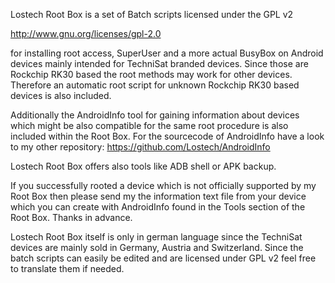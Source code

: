 Lostech Root Box is a set of Batch scripts licensed under the GPL v2

http://www.gnu.org/licenses/gpl-2.0

for installing root access, SuperUser and a more actual BusyBox on Android devices mainly
intended for TechniSat branded devices. Since those are Rockchip RK30 based the root
methods may work for other devices. Therefore an automatic root script for unknown
Rockchip RK30 based devices is also included.

Additionally the AndroidInfo tool for gaining information about devices which might
be also compatible for the same root procedure is also included within the Root Box.
For the sourcecode of AndroidInfo have a look to my other repository:
https://github.com/Lostech/AndroidInfo

Lostech Root Box offers also tools like ADB shell or APK backup.

If you successfully rooted a device which is not officially supported by my Root Box
then please send my the information text file from your device which you can create with
AndroidInfo found in the Tools section of the Root Box. Thanks in advance.

Lostech Root Box itself is only in german language since the TechniSat devices are mainly
sold in Germany, Austria and Switzerland. Since the batch scripts can easily be edited and
are licensed under GPL v2 feel free to translate them if needed.
